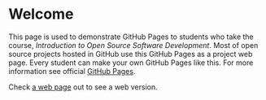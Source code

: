 # Welcome

This page is used to demonstrate GitHub Pages to students who take the course, _Introduction to Open Source Software Development_. 
Most of open source projects hosted in GitHub use this GitHub Pages as a project web page. 
Every student can make your own GitHub Pages like this. For more information see official [GitHub Pages](https://pages.github.com).

Check [a web page](https://classroom-iossd.github.io/Web-page/) out to see a web version.
